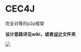 # CEC4J
完全对等的p2p框架

**设计思路详见wiki，或者[设计](https://github.com/zsh965866221/CEC4J/tree/master/%E8%AE%BE%E8%AE%A1)文件夹**

![](https://github.com/zsh965866221/CEC4J/raw/master/pictures/demo1.png)

